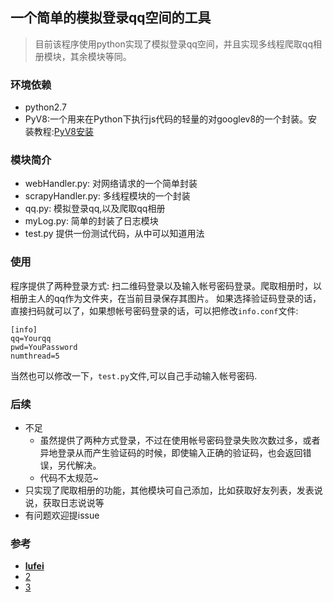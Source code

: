 ## 一个简单的模拟登录qq空间的工具
>目前该程序使用python实现了模拟登录qq空间，并且实现多线程爬取qq相册模块，其余模块等同。

### 环境依赖

- python2.7
- PyV8:一个用来在Python下执行js代码的轻量的对googlev8的一个封装。安装教程:[PyV8安装](http://shomy.top/2016/03/11/ubuntu-python-pyv8/)

### 模块简介

- webHandler.py: 对网络请求的一个简单封装
- scrapyHandler.py: 多线程模块的一个封装
- qq.py: 模拟登录qq,以及爬取qq相册
- myLog.py: 简单的封装了日志模块
- test.py 提供一份测试代码，从中可以知道用法

### 使用
程序提供了两种登录方式: 扫二维码登录以及输入帐号密码登录。爬取相册时，以相册主人的qq作为文件夹，在当前目录保存其图片。
如果选择验证码登录的话，直接扫码就可以了，如果想帐号密码登录的话，可以把修改`info.conf`文件:
```
[info]
qq=Yourqq
pwd=YouPassword
numthread=5
```
当然也可以修改一下，`test.py`文件,可以自己手动输入帐号密码.

### 后续
- 不足
    - 虽然提供了两种方式登录，不过在使用帐号密码登录失败次数过多，或者异地登录从而产生验证码的时候，即使输入正确的验证码，也会返回错误，另代解决。
    - 代码不太规范~
- 只实现了爬取相册的功能，其他模块可自己添加，比如获取好友列表，发表说说，获取日志说说等
- 有问题欢迎提issue

### 参考
- [**lufei**](https://lufei.so/)
- [2](https://github.com/yoyzhou/weibo_scrapy)
- [3](http://www.open-open.com/home/space-5679-do-blog-id-3247.html)
